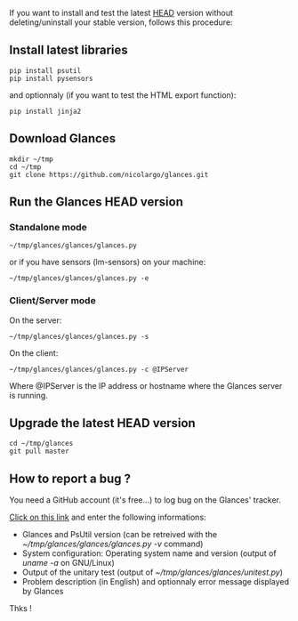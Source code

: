 If you want to install and test the latest [HEAD](https://github.com/nicolargo/glances) version without deleting/uninstall your stable version, follows this procedure:

## Install latest libraries

    pip install psutil
    pip install pysensors

and optionnaly (if you want to test the HTML export function):

    pip install jinja2

## Download Glances

    mkdir ~/tmp
    cd ~/tmp
    git clone https://github.com/nicolargo/glances.git

## Run the Glances HEAD version

### Standalone mode

    ~/tmp/glances/glances/glances.py

or if you have sensors (lm-sensors) on your machine:

    ~/tmp/glances/glances/glances.py -e

### Client/Server mode

On the server:

    ~/tmp/glances/glances/glances.py -s

On the client:

    ~/tmp/glances/glances/glances.py -c @IPServer

Where @IPServer is the IP address or hostname where the Glances server is running.

## Upgrade the latest HEAD version

    cd ~/tmp/glances
    git pull master

## How to report a bug ?

You need a GitHub account (it's free...) to log bug on the Glances' tracker.

[Click on this link](https://github.com/nicolargo/glances/issues/new) and enter the following informations:

* Glances and PsUtil version (can be retreived with the _~/tmp/glances/glances/glances.py -v_ command)
* System configuration: Operating system name and version (output of _uname -a_ on GNU/Linux)
* Output of the unitary test (output of _~/tmp/glances/glances/unitest.py_)
* Problem description (in English) and optionnaly error message displayed by Glances

Thks !